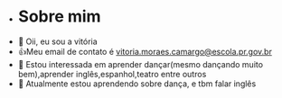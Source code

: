 - # Sobre mim
- 👋 Oii, eu sou a vitória
- :+1:Meu email de contato é vitoria.moraes.camargo@escola.pr.gov.br
- 👀 Estou interessada em aprender dançar(mesmo dançando muito bem),aprender inglês,espanhol,teatro entre outros
- 🌱 Atualmente estou aprendendo sobre dança, e tbm falar inglês


